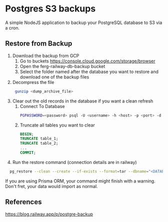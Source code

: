 # Postgres S3 backups

A simple NodeJS application to backup your PostgreSQL database to S3 via a cron.

## Restore from Backup
1. Download the backup from GCP
    1. Go to buckets https://console.cloud.google.com/storage/browser
    2. Open the ferg-railway-db-backup bucket
    3. Select the folder named after the database you want to restore and download one of the backup files
2. Decompress the file
    ```bash
     gunzip <dump_archive_file>
    ```
3. Clear out the old records in the database if you want a clean refresh
    1. Connect To Database
        ```bash
        PGPASSWORD=<password> psql -U <username> -h <host> -p <port> -d <db_name>
        ```
    2. Truncate all tables you want to clear
        ```sql
        BEGIN;
        TRUNCATE table_1;
        TRUNCATE table_2;
        ...
        COMMIT;
        ```
5. Run the restore command (connection details are in railway)
  ```bash
    pg_restore --clean --create --if-exists --format=tar --dbname="<DATABASE_URL>" <backup_file_path.tar>
  ```
  If you are using Prisma ORM, your command might finish with a warning. Don't fret, your data would import as normal.

## References
https://blog.railway.app/p/postgre-backup
